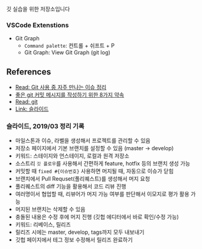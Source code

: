 깃 실습을 위한 저장소입니다

### VSCode Extenstions

- Git Graph
  - `Command palette`: 컨트롤 + 쉬프트 + P
  - Git Graph: View Git Graph (git log)

## References

- [Read: Git 사용 중 자주 만나는 이슈 정리](https://parksb.github.io/article/28.html)
- [좋은 git 커밋 메시지를 작성하기 위한 8가지 약속](https://djkeh.github.io/articles/How-to-write-a-git-commit-message-kor/)
- [Read: git](https://git-scm.com/book/ko/v2)
- [Link: 슬라이드](https://www.slideshare.net/flyskykr/github-46014813?from_m_app=android)

### 슬라이드, 2019/03 정리 기록

- 마일스톤과 이슈, 라벨을 생성해서 프로젝트를 관리할 수 있음
- 저장소 페이지에서 기본 브랜치를 설정할 수 있음 (master -> develop)
- 키워드: 스테이지와 언스테이지, 로컬과 원격 저장소
- 소스트리 `깃 플로우`를 사용해서 간편하게 feature, hotfix 등의 브랜치 생성 가능
- 커밋할 때 `fixed #{이슈번호}` 사용하면 머지될 때, 자동으로 이슈가 닫힘
- 브랜치에서 Pull Requset(풀리퀘스트)를 생성해서 머지 요청
- 풀리퀘스트의 diff 기능을 활용해서 코드 리뷰 진행
- 여러명이서 협업할 때, 리뷰어가 머지 가능 여부를 판단해서 이모지로 평가 활용 가능
- 머지된 브랜치는 삭제할 수 있음
- 충돌된 내용은 수정 후에 머지 진행 (깃헙 에디터에서 바로 확인/수정 가능)
- 키워드: 리베이스, 릴리즈
- 릴리즈 시에는 master, develop, tags까지 모두 내보내기
- 깃헙 페이지에서 테그 정보 수정해서 릴리즈 완료하기
